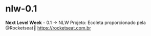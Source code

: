 # nlw-0.1
**Next Level Week** - 0.1 -> NLW Projeto: Ecoleta proporcionado pela @Rocketseat🚀 https://rocketseat.com.br

